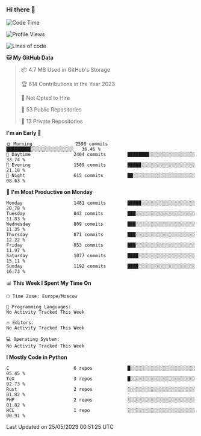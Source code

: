 ### Hi there 👋

<!--
**SemenMartynov/SemenMartynov** is a ✨ _special_ ✨ repository because its `README.md` (this file) appears on your GitHub profile.

Here are some ideas to get you started:

- 🔭 I’m currently working on ...
- 🌱 I’m currently learning ...
- 👯 I’m looking to collaborate on ...
- 🤔 I’m looking for help with ...
- 💬 Ask me about ...
- 📫 How to reach me: ...
- 😄 Pronouns: ...
- ⚡ Fun fact: ...
-->

<!--START_SECTION:waka-->
![Code Time](http://img.shields.io/badge/Code%20Time-0%20secs-blue)

![Profile Views](http://img.shields.io/badge/Profile%20Views-32-blue)

![Lines of code](https://img.shields.io/badge/From%20Hello%20World%20I%27ve%20Written-6.8%20million%20lines%20of%20code-blue)

**🐱 My GitHub Data** 

> 📦 4.7 MB Used in GitHub's Storage 
 > 
> 🏆 614 Contributions in the Year 2023
 > 
> 🚫 Not Opted to Hire
 > 
> 📜 53 Public Repositories 
 > 
> 🔑 13 Private Repositories 
 > 
**I'm an Early 🐤** 

```text
🌞 Morning                2598 commits        █████████░░░░░░░░░░░░░░░░   36.46 % 
🌆 Daytime                2404 commits        ████████░░░░░░░░░░░░░░░░░   33.74 % 
🌃 Evening                1509 commits        █████░░░░░░░░░░░░░░░░░░░░   21.18 % 
🌙 Night                  615 commits         ██░░░░░░░░░░░░░░░░░░░░░░░   08.63 % 
```
📅 **I'm Most Productive on Monday** 

```text
Monday                   1481 commits        █████░░░░░░░░░░░░░░░░░░░░   20.78 % 
Tuesday                  843 commits         ███░░░░░░░░░░░░░░░░░░░░░░   11.83 % 
Wednesday                809 commits         ███░░░░░░░░░░░░░░░░░░░░░░   11.35 % 
Thursday                 871 commits         ███░░░░░░░░░░░░░░░░░░░░░░   12.22 % 
Friday                   853 commits         ███░░░░░░░░░░░░░░░░░░░░░░   11.97 % 
Saturday                 1077 commits        ████░░░░░░░░░░░░░░░░░░░░░   15.11 % 
Sunday                   1192 commits        ████░░░░░░░░░░░░░░░░░░░░░   16.73 % 
```


📊 **This Week I Spent My Time On** 

```text
🕑︎ Time Zone: Europe/Moscow

💬 Programming Languages: 
No Activity Tracked This Week

🔥 Editors: 
No Activity Tracked This Week

💻 Operating System: 
No Activity Tracked This Week
```

**I Mostly Code in Python** 

```text
C                        6 repos             █░░░░░░░░░░░░░░░░░░░░░░░░   05.45 % 
TeX                      3 repos             █░░░░░░░░░░░░░░░░░░░░░░░░   02.73 % 
Rust                     2 repos             ░░░░░░░░░░░░░░░░░░░░░░░░░   01.82 % 
PHP                      2 repos             ░░░░░░░░░░░░░░░░░░░░░░░░░   01.82 % 
HCL                      1 repo              ░░░░░░░░░░░░░░░░░░░░░░░░░   00.91 % 
```




 Last Updated on 25/05/2023 00:51:25 UTC
<!--END_SECTION:waka-->